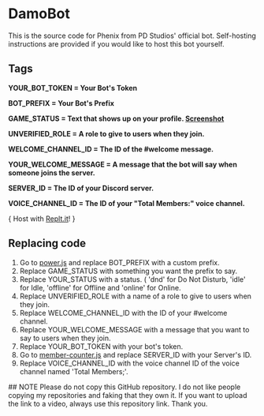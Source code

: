 # DamoBot
This is the source code for Phenix from PD Studios' official bot. Self-hosting instructions are provided if you would like to host this bot yourself.

## Tags
**YOUR_BOT_TOKEN = Your Bot's Token**

**BOT_PREFIX = Your Bot's Prefix**

**GAME_STATUS = Text that shows up on your profile. [Screenshot](Status.png)**

**UNVERIFIED_ROLE = A role to give to users when they join.**

**WELCOME_CHANNEL_ID = The ID of the #welcome message.**

**YOUR_WELCOME_MESSAGE = A message that the bot will say when someone joins the server.**

**SERVER_ID = The ID of your Discord server.**

**VOICE_CHANNEL_ID = The ID of your "Total Members:" voice channel.**

{ Host with [Replt.it](https://replit.com/@PDStudios/PhenixBot)! }

## Replacing code
1. Go to [power.js](power.js) and replace BOT_PREFIX with a custom prefix.
2. Replace GAME_STATUS with something you want the prefix to say.
3. Replace YOUR_STATUS with a status. ( 'dnd' for Do Not Disturb, 'idle' for Idle, 'offline' for Offline and 'online' for Online.
4. Replace UNVERIFIED_ROLE with a name of a role to give to users when they join.
5. Replace WELCOME_CHANNEL_ID with the ID of your #welcome channel.
6. Replace YOUR_WELCOME_MESSAGE with a message that you want to say to users when they join.
7. Replace YOUR_BOT_TOKEN with your bot's token.
8. Go to [member-counter.js](counters/member-counter.js) and replace SERVER_ID with your Server's ID.
9. Replace VOICE_CHANNEL_ID with the voice channel ID of the voice channel named 'Total Members;'.

<!-- ## Adding token protection
To protect your bot token, install dotenv(npm i dotenv) and copy the files from the tag, Protected Bot Token. Then replace PROTECTION_TOKEN in .env your bot token. It's really easy. --!>

## NOTE
Please do not copy this GitHub repository. I do not like people copying my repositories and faking that they own it. If you want to upload the link to a video, always use this repository link. Thank you.
